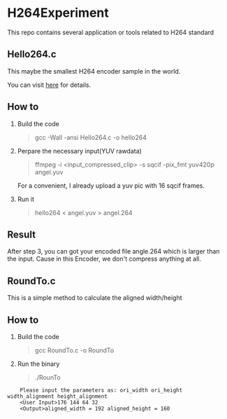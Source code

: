 # H264Experiment
This repo contains several application or tools related to H264 standard

Hello264.c
----------

This maybe the smallest H264 encoder sample in the world.

You can visit [here](http://www.cardinalpeak.com/blog/worlds-smallest-h-264-encoder/) for details.

How to
------

1. Build the code
    >gcc -Wall -ansi Hello264.c -o hello264

2. Perpare the necessary input(YUV rawdata)
    >ffmpeg -i <input_compressed_clip> -s sqcif -pix_fmt yuv420p angel.yuv

    For a convenient, I already upload a yuv pic with 16 sqcif frames.

3. Run it
    >hello264 < angel.yuv > angel.264

Result
------

After step 3, you can got your encoded file angle.264 which is larger than the input. Cause in this Encoder, we don't compress anything at all.

RoundTo.c
----------

This is a simple method to calculate the aligned width/height

How to
------

1. Build the code
    >gcc RoundTo.c -o RoundTo

2. Run the binary
    >./RounTo

```
    Please input the parameters as: ori_width ori_height width_alignment height_alignment 
    <User Input>176 144 64 32
    <Output>aligned_width = 192 aligned_height = 160 
```

    
